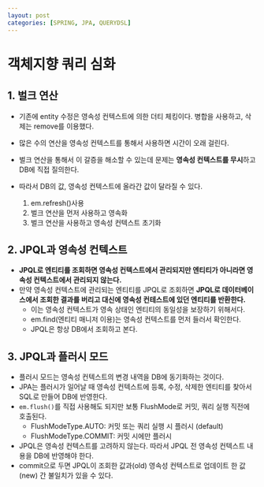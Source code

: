 ```yaml
---
layout: post
categories: [SPRING, JPA, QUERYDSL]
---
```


# 객체지향 쿼리 심화

## 1. 벌크 연산
- 기존에 entity 수정은 영속성 컨텍스트에 의한 더티 체킹이다. 병합을 사용하고, 삭제는 remove를 이용했다.
- 많은 수의 연산을 영속성 컨텍스트를 통해서 사용하면 시간이 오래 걸린다.
- 벌크 연산을 통해서 이 갈증을 해소할 수 있는데 문제는 **영속성 컨텍스트를 무시**하고 DB에 직접 질의한다.
- 따라서 DB의 값, 영속성 컨텍스트에 올라간 값이 달라질 수 있다.

  1. em.refresh()사용
  2. 벌크 연산을 먼저 사용하고 영속화
  3. 벌크 연산을 사용하고 영속성 컨텍스트 초기화

## 2. JPQL과 영속성 컨텍스트
- **JPQL로 엔티티를 조회하면 영속성 컨텍스트에서 관리되지만 엔티티가 아니라면 영속성 컨텍스트에서 관리되지 않는다.**
- 만약 영속성 컨텍스트에 관리되는 엔티티를 JPQL로 조회하면 **JPQL로 데이터베이스에서 조회한 결과를 버리고 대신에 영속성 컨테스트에 있던 엔티티를 반환한다.**
  - 이는 영속성 컨텍스트가 영속 상태인 엔티티의 동일성을 보장하기 위해서다.
  - em.find(엔티티 매니저 이용)는 영속성 컨텍스트를 먼저 들러서 확인한다.
  - JPQL은 항상 DB에서 조회하고 본다.

## 3. JPQL과 플러시 모드
- 플러시 모드는 영속성 컨텍스트의 변경 내역을 DB에 동기화하는 것이다.
- JPA는 플러시가 일어날 때 영속성 컨텍스트에 등록, 수정, 삭제한 엔티티를 찾아서 SQL로 만들어 DB에 반영한다.
- `em.flush()`를 직접 사용해도 되지만 보통 FlushMode로 커밋, 쿼리 실행 직전에 호출된다.
  - FlushModeType.AUTO: 커밋 또는 쿼리 실행 시 플러시 (default)
  - FlushModeType.COMMIT: 커밋 시에만 플러시
- JPQL은 영속성 컨텍스트를 고려하지 않는다. 따라서 JPQL 전 영속성 컨텍스트 내용을 DB에 반영해야 한다.
- commit으로 두면 JPQL이 조회한 값과(old) 영속성 컨텍스트로 업데이트 한 값(new) 간 불일치가 있을 수 있다.
